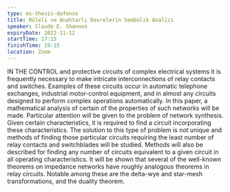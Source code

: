 ```yaml
---
type: ms-thesis-defense
title: Röleli ve Anahtarlı Devrelerin Sembolik Analizi
speaker: Claude E. Shannon
expiryDate: 2022-11-12
startTime: 17:15
finishTime: 19:15
location: Zoom
---
```


IN THE CONTROL and protective circuits of complex electrical systems it is frequently necessary to make intricate interconnections of relay contacts and switches. Examples of these circuits occur in automatic telephone exchanges, industrial motor-control equipment, and in almost any circuits designed to perform complex operations automatically. In this paper, a mathematical analysis of certain of the properties of such networks will be made. Particular attention will be given to the problem of network synthesis. Given certain characteristics, it is required to find a circuit incorporating these characteristics. The solution to this type of problem is not unique and methods of finding those particular circuits requiring the least number of relay contacts and switchblades will be studied. Methods will also be described for finding any number of circuits equivalent to a given circuit in all operating characteristics. It will be shown that several of the well-known theorems on impedance networks have roughly analogous theorems in relay circuits. Notable among these are the delta-wye and star-mesh transformations, and the duality theorem.
